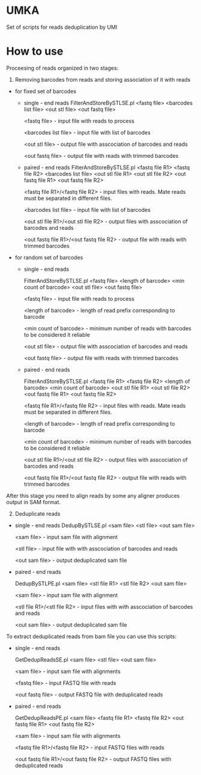 # UMKA
Set of scripts for reads deduplication by UMI

# How to use
Proceesing of reads organized in two stages:

1) Removing barcodes from reads and storing association of it with reads

- for fixed set of barcodes

  - single - end reads
       FilterAndStoreBySTLSE.pl \<fastq file> \<barcodes list file> \<out stl file> \<out fastq file>
       
       \<fastq file> - input file with reads to process
       
       \<barcodes list file> - input file with list of barcodes
       
       \<out stl file> - output file with asscociation of barcodes and reads
       
       \<out fastq file> - output file with reads with trimmed barcodes
       
  - paired - end reads
        FilterAndStoreBySTLSE.pl \<fastq file R1> \<fastq file R2> \<barcodes list file> \<out stl file R1> \<out stl file R2> \<out fastq file R1> \<out fastq file R2>
        
       \<fastq file R1>/\<fastq file R2> - input files with reads. Mate reads must be separated in different files.
       
       \<barcodes list file> - input file with list of barcodes
       
       \<out stl file R1>/\<out stl file R2> - output files with asscociation of barcodes and reads
       
       \<out fastq file R1>/\<out fastq file R2> - output file with reads with trimmed barcodes

- for random set of barcodes

  - single - end reads
  
       FilterAndStoreBySTLSE.pl \<fastq file> \<length of barcode> \<min count of barcode> \<out stl file> \<out fastq file>
       
       \<fastq file> - input file with reads to process
       
       \<length of barcode> - length of read prefix corresponding to barcode
       
       \<min count of barcode> - minimum number of reads with barcodes to be considered it reliable
       
       \<out stl file> - output file with asscociation of barcodes and reads
       
       \<out fastq file> - output file with reads with trimmed barcodes
       
  - paired - end reads
  
       FilterAndStoreBySTLSE.pl \<fastq file R1> \<fastq file R2> \<length of barcode> \<min count of barcode> \<out stl file R1> \<out stl file R2> \<out fastq file R1> \<out fastq file R2>
       
       \<fastq file R1>/\<fastq file R2> - input files with reads. Mate reads must be separated in different files.
       
       \<length of barcode> - length of read prefix corresponding to barcode
       
       \<min count of barcode> - minimum number of reads with barcodes to be considered it reliable
       
       \<out stl file R1>/\<out stl file R2> - output files with asscociation of barcodes and reads
       
       \<out fastq file R1>/\<out fastq file R2> - output file with reads with trimmed barcodes


After this stage you need to align reads by some any aligner produces output in SAM format.

2) Deduplicate reads 
- single - end reads
    DedupBySTLSE.pl \<sam file> \<stl file> \<out sam file>
    
    \<sam file> - input sam file with alignment
    
    \<stl file> - input file with with asscociation of barcodes and reads
    
    \<out sam file> - output deduplicated sam file 
    
- paired - end reads

    DedupBySTLPE.pl \<sam file> \<stl file R1> \<stl file R2> \<out sam file>
    
    \<sam file> - input sam file with alignment
    
    \<stl file R1>/\<stl file R2> - input files with with asscociation of barcodes and reads
    
    \<out sam file> - output deduplicated sam file 

To extract deduplicated reads from bam file you can use this scripts:

- single - end reads

    GetDedupReadsSE.pl \<sam file> \<stl file> \<out sam file>
   
    \<sam file> - input sam file with alignments
    
    \<fastq file> - input FASTQ file with reads
    
    \<out fastq file> - output FASTQ file with deduplicated reads
    
- paired - end reads

    GetDedupReadsPE.pl \<sam file> \<fastq file R1> \<fastq file R2> \<out fastq file R1> \<out fastq file R2>
    
    \<sam file> - input sam file with alignments
    
    \<fastq file R1>/\<fastq file R2> - input FASTQ files with reads
    
    \<out fastq file R1>/\<out fastq file R2> - output FASTQ files with deduplicated reads





